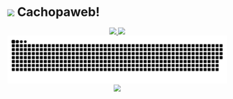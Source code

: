 <h1><img src="https://emojis.slackmojis.com/emojis/images/1531849430/4246/blob-sunglasses.gif?1531849430" width="30"/> Cachopaweb! </h1>


<p align="center">
  <a href="https://github.com/cachopaweb">
    <img src="https://github-readme-stats.vercel.app/api/?username=cachopaweb&count_private=true&show_icons=true&theme=dark"/>
    <img src="https://github-readme-stats.vercel.app/api/top-langs/?username=cachopaweb&layout=compact&langs_count=8&theme=dark"/>
    <img src="https://github.com/cachopaweb/cachopaweb/blob/main/assets/github-contribution-grid-snake.svg"/>
    <img src="https://github-profile-summary-cards.vercel.app/api/cards/profile-details?username=cachopaweb&theme=nord_bright"/>
  </a>
</p>